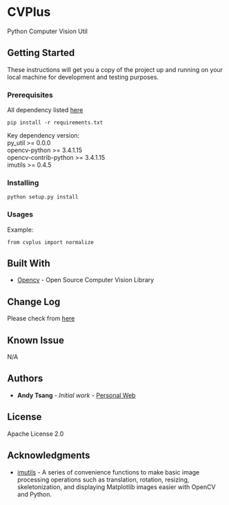 # CVPlus

Python Computer Vision Util

## Getting Started

These instructions will get you a copy of the project up and running on your local machine for development and testing purposes.

### Prerequisites

All dependency listed [here](https://github.com/AndyTsangChun/cvplus/blob/master/requirements.txt)

```
pip install -r requirements.txt
```
Key dependency version:  
py_util >= 0.0.0  
opencv-python >= 3.4.1.15  
opencv-contrib-python >= 3.4.1.15  
imutils >= 0.4.5  

### Installing

```
python setup.py install
```

### Usages
Example:
```
from cvplus import normalize
```

## Built With

* [Opencv](https://opencv.org/) - Open Source Computer Vision Library

## Change Log
Please check from [here](https://github.com/AndyTsangChun/cvplus/blob/master/CHANGELOG.md)

## Known Issue
N/A

## Authors

* **Andy Tsang** - *Initial work* - [Personal Web](https://andytsangchun.github.io/)

## License

Apache License 2.0

## Acknowledgments

* [imutils](https://github.com/jrosebr1/imutils) - A series of convenience functions to make basic image processing operations such as translation, rotation, resizing, skeletonization, and displaying Matplotlib images easier with OpenCV and Python.
